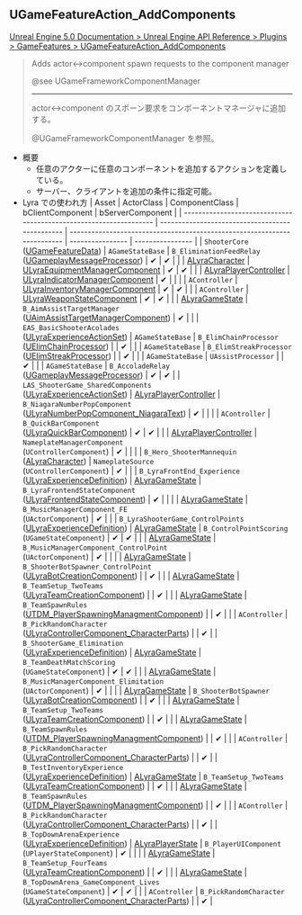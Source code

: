## UGameFeatureAction_AddComponents

[Unreal Engine 5.0 Documentation > Unreal Engine API Reference > Plugins > GameFeatures > UGameFeatureAction_AddComponents](https://docs.unrealengine.com/5.0/en-US/API/Plugins/GameFeatures/UGameFeatureAction_AddComponents/)

> Adds actor<->component spawn requests to the component manager  
>  
> @see UGameFrameworkComponentManager  
> 
> ----
> actor<->component のスポーン要求をコンポーネントマネージャに追加する。
>  
> @UGameFrameworkComponentManager  を参照。

* 概要
	* 任意のアクターに任意のコンポーネントを追加するアクションを定義している。
	* サーバー、クライアントを追加の条件に指定可能。
* Lyra での使われ方
	| Asset                                                              | ActorClass                                      | ComponentClass                                                           | bClientComponent | bServerComponent |
	| ------------------------------------------------------------------ | ----------------------------------------------- | ------------------------------------------------------------------------ | ---------------- | ---------------- |
	| `ShooterCore`<br>([UGameFeatureData])                              | `AGameStateBase`                                | `B_EliminationFeedRelay`<br>([UGameplayMessageProcessor])                | ✔               | ✔               |
	|                                                                    | [ALyraCharacter]                                | [ULyraEquipmentManagerComponent]                                         | ✔               | ✔               |
	|                                                                    | [ALyraPlayerController]                         | [ULyraIndicatorManagerComponent]                                         | ✔               |                  |
	|                                                                    | `AController`                                   | [ULyraInventoryManagerComponent]                                         | ✔               | ✔               |
	|                                                                    | `AController`                                   | [ULyraWeaponStateComponent]                                              | ✔               | ✔               |
	|                                                                    | [ALyraGameState]                                | `B_AimAssistTargetManager`<br>([UAimAssistTargetManagerComponent])       | ✔               |                  |
	| `EAS_BasicShooterAcolades`<br>([ULyraExperienceActionSet])         | `AGameStateBase`                                | `B_ElimChainProcessor`<br>([UElimChainProcessor])                        |                  | ✔               |
	|                                                                    | `AGameStateBase`                                | `B_ElimStreakProcessor`<br>([UElimStreakProcessor])                      |                  | ✔               |
	|                                                                    | `AGameStateBase`                                | `UAssistProcessor`                                                       |                  | ✔               |
	|                                                                    | `AGameStateBase`                                | `B_AccoladeRelay`<br>([UGameplayMessageProcessor])                       | ✔               | ✔               |
	| `LAS_ShooterGame_SharedComponents`<br>([ULyraExperienceActionSet]) | [ALyraPlayerController]                         | `B_NiagaraNumberPopComponent`<br>([ULyraNumberPopComponent_NiagaraText]) | ✔               |                  |
	|                                                                    | `AController`                                   | `B_QuickBarComponent`<br>([ULyraQuickBarComponent])                      | ✔               | ✔               |
	|                                                                    | [ALyraPlayerController]                         | `NameplateManagerComponent`<br>(`UControllerComponent`)                  | ✔               |                  |
	|                                                                    | `B_Hero_ShooterMannequin`<br>([ALyraCharacter]) | `NameplateSource`<br>(`UControllerComponent`)                            | ✔               |                  |
	| `B_LyraFrontEnd_Experience`<br>([ULyraExperienceDefinition])       | [ALyraGameState]                                | `B_LyraFrontendStateComponent`<br>([ULyraFrontendStateComponent])        | ✔               |                  |
	|                                                                    | [ALyraGameState]                                | `B_MusicManagerComponent_FE`<br>(`UActorComponent`)                      | ✔               |                  |
	| `B_LyraShooterGame_ControlPoints`<br>([ULyraExperienceDefinition]) | [ALyraGameState]                                | `B_ControlPointScoring`<br>(`UGameStateComponent`)                       | ✔               | ✔               |
	|                                                                    | [ALyraGameState]                                | `B_MusicManagerComponent_ControlPoint`<br>(`UActorComponent`)            | ✔               |                  |
	|                                                                    | [ALyraGameState]                                | `B_ShooterBotSpawner_ControlPoint`<br>([ULyraBotCreationComponent])      |                  | ✔               |
	|                                                                    | [ALyraGameState]                                | `B_TeamSetup_TwoTeams`<br>([ULyraTeamCreationComponent])                 |                  | ✔               |
	|                                                                    | [ALyraGameState]                                | `B_TeamSpawnRules`<br>([UTDM_PlayerSpawningManagmentComponent])          |                  | ✔               |
	|                                                                    | `AController`                                   | `B_PickRandomCharacter`<br>([ULyraControllerComponent_CharacterParts])   |                  | ✔               |
	| `B_ShooterGame_Elimination`<br>([ULyraExperienceDefinition])       | [ALyraGameState]                                | `B_TeamDeathMatchScoring`<br>(`UGameStateComponent`)                     | ✔               | ✔               |
	|                                                                    | [ALyraGameState]                                | `B_MusicManagerComponent_Elimitation`<br>(`UActorComponent`)             | ✔               |                  |
	|                                                                    | [ALyraGameState]                                | `B_ShooterBotSpawner`<br>([ULyraBotCreationComponent])                   |                  | ✔               |
	|                                                                    | [ALyraGameState]                                | `B_TeamSetup_TwoTeams`<br>([ULyraTeamCreationComponent])                 |                  | ✔               |
	|                                                                    | [ALyraGameState]                                | `B_TeamSpawnRules`<br>([UTDM_PlayerSpawningManagmentComponent])          |                  | ✔               |
	|                                                                    | `AController`                                   | `B_PickRandomCharacter`<br>([ULyraControllerComponent_CharacterParts])   |                  | ✔               |
	| `B_TestInventoryExperience`<br>([ULyraExperienceDefinition])       | [ALyraGameState]                                | `B_TeamSetup_TwoTeams`<br>([ULyraTeamCreationComponent])                 |                  | ✔               |
	|                                                                    | [ALyraGameState]                                | `B_TeamSpawnRules`<br>([UTDM_PlayerSpawningManagmentComponent])          |                  | ✔               |
	|                                                                    | `AController`                                   | `B_PickRandomCharacter`<br>([ULyraControllerComponent_CharacterParts])   |                  | ✔               |
	| `B_TopDownArenaExperience`<br>([ULyraExperienceDefinition])        | [ALyraPlayerState]                              | `B_PlayerUIComponent`<br>(`UPlayerStateComponent`)                       | ✔               |                  |
	|                                                                    | [ALyraGameState]                                | `B_TeamSetup_FourTeams`<br>([ULyraTeamCreationComponent])                |                  | ✔               |
	|                                                                    | [ALyraGameState]                                | `B_TopDownArena_GameComponent_Lives`<br>(`UGameStateComponent`)          | ✔               | ✔               |
	|                                                                    | `AController`                                   | `B_PickRandomCharacter`<br>([ULyraControllerComponent_CharacterParts])   |                  | ✔               |


<!--- ページ内のリンク --->

<!--- 自前の画像へのリンク --->

<!--- generated --->
[UAimAssistTargetManagerComponent]: ../../Lyra/Etc/UAimAssistTargetManagerComponent.md#uaimassisttargetmanagercomponent
[ULyraBotCreationComponent]: ../../Lyra/Etc/ULyraBotCreationComponent.md#ulyrabotcreationcomponent
[ULyraControllerComponent_CharacterParts]: ../../Lyra/Etc/ULyraControllerComponent_CharacterParts.md#ulyracontrollercomponent_characterparts
[ULyraEquipmentManagerComponent]: ../../Lyra/Etc/ULyraEquipmentManagerComponent.md#ulyraequipmentmanagercomponent
[ULyraFrontendStateComponent]: ../../Lyra/Etc/ULyraFrontendStateComponent.md#ulyrafrontendstatecomponent
[ULyraIndicatorManagerComponent]: ../../Lyra/Etc/ULyraIndicatorManagerComponent.md#ulyraindicatormanagercomponent
[ULyraNumberPopComponent_NiagaraText]: ../../Lyra/Etc/ULyraNumberPopComponent_NiagaraText.md#ulyranumberpopcomponent_niagaratext
[ULyraQuickBarComponent]: ../../Lyra/Etc/ULyraQuickBarComponent.md#ulyraquickbarcomponent
[ULyraTeamCreationComponent]: ../../Lyra/Etc/ULyraTeamCreationComponent.md#ulyrateamcreationcomponent
[UTDM_PlayerSpawningManagmentComponent]: ../../Lyra/Etc/UTDM_PlayerSpawningManagmentComponent.md#utdm_playerspawningmanagmentcomponent
[ULyraExperienceActionSet]: ../../Lyra/Experience/ULyraExperienceActionSet.md#ulyraexperienceactionset
[ULyraExperienceDefinition]: ../../Lyra/Experience/ULyraExperienceDefinition.md#ulyraexperiencedefinition
[ALyraCharacter]: ../../Lyra/GameplayFramework/ALyraCharacter.md#alyracharacter
[ALyraGameState]: ../../Lyra/GameplayFramework/ALyraGameState.md#alyragamestate
[ALyraPlayerController]: ../../Lyra/GameplayFramework/ALyraPlayerController.md#alyraplayercontroller
[ALyraPlayerState]: ../../Lyra/GameplayFramework/ALyraPlayerState.md#alyraplayerstate
[UElimChainProcessor]: ../../Lyra/GameplayMessageProcessor/UElimChainProcessor.md#uelimchainprocessor
[UElimStreakProcessor]: ../../Lyra/GameplayMessageProcessor/UElimStreakProcessor.md#uelimstreakprocessor
[UGameplayMessageProcessor]: ../../Lyra/GameplayMessageProcessor/UGameplayMessageProcessor.md#ugameplaymessageprocessor
[ULyraInventoryManagerComponent]: ../../Lyra/Inventory/ULyraInventoryManagerComponent.md#ulyrainventorymanagercomponent
[ULyraWeaponStateComponent]: ../../Lyra/Weapon/ULyraWeaponStateComponent.md#ulyraweaponstatecomponent
[UGameFeatureData]: ../../UE/GameFeature/UGameFeatureData.md#ugamefeaturedata
